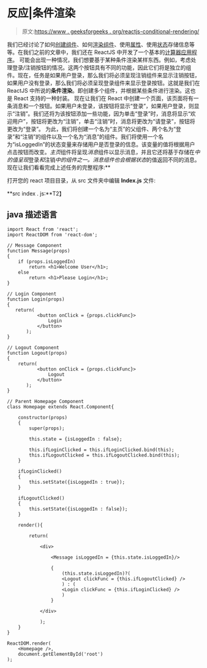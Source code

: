 # 反应|条件渲染

> 原文:[https://www . geeksforgeeks . org/reactjs-conditional-rendering/](https://www.geeksforgeeks.org/reactjs-conditional-rendering/)

我们已经讨论了如何[创建组件](https://www.geeksforgeeks.org/reactjs-components/)、如何[渲染组件](https://www.geeksforgeeks.org/reactjs-rendering-elements/)、使用[属性](https://www.geeksforgeeks.org/reactjs-proptypes/)、使用[状态](https://www.geeksforgeeks.org/reactjs-state-react/)存储信息等等。在我们之前的文章中，我们还在 ReactJS 中开发了一个基本的[计算器应用程序](https://www.geeksforgeeks.org/reactjs-calculator-app-introduction/)。
可能会出现一种情况，我们想要基于某种条件渲染某样东西。例如，考虑处理登录/注销按钮的情况。这两个按钮具有不同的功能，因此它们将是独立的组件。现在，任务是如果用户登录，那么我们将必须呈现注销组件来显示注销按钮，如果用户没有登录，那么我们将必须呈现登录组件来显示登录按钮。这就是我们在 ReactJS 中所说的**条件渲染**。即创建多个组件，并根据某些条件进行渲染。这也是 React 支持的一种封装。
现在让我们在 React 中创建一个页面，该页面将有一条消息和一个按钮。如果用户未登录，该按钮将显示“登录”，如果用户登录，则显示“注销”。我们还将为该按钮添加一些功能，因为单击“登录”时，消息将显示“欢迎用户”，按钮将更改为“注销”，单击“注销”时，消息将更改为“请登录”，按钮将更改为“登录”。
为此，我们将创建一个名为“主页”的父组件、两个名为“登录”和“注销”的组件以及一个名为“消息”的组件。我们将使用一个名为“isLoggedIn”的状态变量来存储用户是否登录的信息。该变量的值将根据用户点击按钮而改变。*主页*组件将呈现*消息*组件以显示消息，并且它还将基于存储在*中的值呈现*登录*和*注销*中的组件之一。*消息*组件也会根据状态*的值返回不同的消息。
现在让我们看看完成上述任务的完整程序:**

打开您的 react 项目目录，从 src 文件夹中编辑 **Index.js** 文件:

**src index . js:**T2】

## java 描述语言

```
import React from 'react';
import ReactDOM from 'react-dom';

// Message Component
function Message(props)
{
    if (props.isLoggedIn)
        return <h1>Welcome User</h1>;
    else
        return <h1>Please Login</h1>;
}

// Login Component
function Login(props)
{
   return(
           <button onClick = {props.clickFunc}>
               Login
           </button>
       );
}

// Logout Component
function Logout(props)
{
    return(
           <button onClick = {props.clickFunc}>
               Logout
           </button>
       );
}

// Parent Homepage Component
class Homepage extends React.Component{

    constructor(props)
    {
        super(props);

        this.state = {isLoggedIn : false};

        this.ifLoginClicked = this.ifLoginClicked.bind(this);
        this.ifLogoutClicked = this.ifLogoutClicked.bind(this);
    }

    ifLoginClicked()
    {
        this.setState({isLoggedIn : true});
    }

    ifLogoutClicked()
    {
        this.setState({isLoggedIn : false});
    }

    render(){

        return(

            <div>

                <Message isLoggedIn = {this.state.isLoggedIn}/>

                {
                    (this.state.isLoggedIn)?(
                    <Logout clickFunc = {this.ifLogoutClicked} />
                    ) : (
                    <Login clickFunc = {this.ifLoginClicked} />
                    )
                }

            </div>

            );
    }
}

ReactDOM.render(
    <Homepage />,
    document.getElementById('root')
);
```